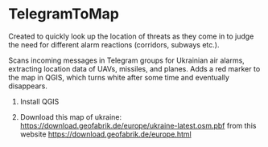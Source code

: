 # TelegramToMap

Created to quickly look up the location of threats as they come in to judge the need for different alarm reactions (corridors, subways etc.).

Scans incoming messages in Telegram groups for Ukrainian air alarms, extracting location data of UAVs, missiles, and planes. Adds a red marker to the map in QGIS, which turns white after some time and eventually disappears.



1. Install QGIS

2. Download this map of ukraine: https://download.geofabrik.de/europe/ukraine-latest.osm.pbf from this website https://download.geofabrik.de/europe.html
